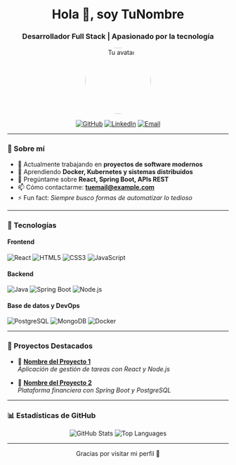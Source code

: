 <h1 align="center">Hola 👋, soy TuNombre</h1>
<h3 align="center">Desarrollador Full Stack | Apasionado por la tecnología</h3>

<p align="center">
  <img src="https://avatars.githubusercontent.com/u/00000000?v=4" alt="Tu avatar" width="150" style="border-radius: 50%;">
</p>

<p align="center">
  <a href="https://github.com/tuusuario"><img alt="GitHub" src="https://img.shields.io/badge/GitHub-181717?style=for-the-badge&logo=github&logoColor=white" /></a>
  <a href="https://linkedin.com/in/tuusuario"><img alt="LinkedIn" src="https://img.shields.io/badge/LinkedIn-0A66C2?style=for-the-badge&logo=linkedin&logoColor=white" /></a>
  <a href="mailto:tuemail@example.com"><img alt="Email" src="https://img.shields.io/badge/Email-D14836?style=for-the-badge&logo=gmail&logoColor=white" /></a>
</p>

---

### 🧠 Sobre mí

- 🔭 Actualmente trabajando en **proyectos de software modernos**
- 🌱 Aprendiendo **Docker, Kubernetes y sistemas distribuidos**
- 💬 Pregúntame sobre **React, Spring Boot, APIs REST**
- 📫 Cómo contactarme: **tuemail@example.com**
- ⚡ Fun fact: *Siempre busco formas de automatizar lo tedioso*

---

### 🚀 Tecnologías

#### Frontend
![React](https://img.shields.io/badge/-React-20232A?style=flat&logo=react)
![HTML5](https://img.shields.io/badge/-HTML5-E34F26?style=flat&logo=html5&logoColor=white)
![CSS3](https://img.shields.io/badge/-CSS3-1572B6?style=flat&logo=css3)
![JavaScript](https://img.shields.io/badge/-JavaScript-F7DF1E?style=flat&logo=javascript&logoColor=black)

#### Backend
![Java](https://img.shields.io/badge/-Java-007396?style=flat&logo=java)
![Spring Boot](https://img.shields.io/badge/-Spring%20Boot-6DB33F?style=flat&logo=spring-boot)
![Node.js](https://img.shields.io/badge/-Node.js-339933?style=flat&logo=node.js)

#### Base de datos y DevOps
![PostgreSQL](https://img.shields.io/badge/-PostgreSQL-336791?style=flat&logo=postgresql)
![MongoDB](https://img.shields.io/badge/-MongoDB-47A248?style=flat&logo=mongodb)
![Docker](https://img.shields.io/badge/-Docker-2496ED?style=flat&logo=docker)

---

### 📌 Proyectos Destacados

- 🔗 [**Nombre del Proyecto 1**](https://github.com/tuusuario/proyecto1)  
  _Aplicación de gestión de tareas con React y Node.js_

- 🔗 [**Nombre del Proyecto 2**](https://github.com/tuusuario/proyecto2)  
  _Plataforma financiera con Spring Boot y PostgreSQL_

---

### 📊 Estadísticas de GitHub

<p align="center">
  <img src="https://github-readme-stats.vercel.app/api?username=tuusuario&show_icons=true&theme=github_dark" alt="GitHub Stats" />
  <img src="https://github-readme-stats.vercel.app/api/top-langs/?username=tuusuario&layout=compact&theme=github_dark" alt="Top Languages" />
</p>

---

<p align="center">Gracias por visitar mi perfil 🚀</p>
